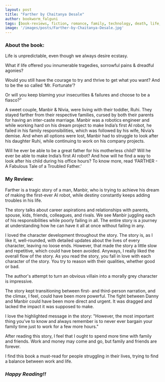 ```yaml
---
layout: post
title: "Farther by Chaitanya Desale"
author: bookworm_falguni
tags: [book-reviews, fiction, romance, family, technology, death, life, work]
image: '/images/posts/Farther-by-Chaitanya-Desale.jpg'
---
```


### **About the book:**
Life is unpredictable, even though we always desire ecstasy.

What if life offered you innumerable tragedies, sorrowful pains & dreadful agonies?

Would you still have the courage to try and thrive to get what you want? And to be the so called ‘Mr. Fortunate’?

Or will you keep blaming your insecurities & failures and choose to be a fiasco?"

A sweet couple, Manbir & Nivia, were living with their toddler, Ruhi. They stayed farther from their respective families, cursed by both their parents for having an inter-caste marriage. Manbir was a robotics engineer and while working hard on his dream project to make India’s first AI robot, he failed in his family responsibilities, which was followed by his wife, Nivia’s demise. And when all options were lost, Manbir had to struggle to look after his daughter Ruhi, while continuing to work on his company projects.

Will he ever be able to be a great father for his motherless child? Will he ever be able to make India’s first AI robot? And how will he find a way to look after his child during his office hours? To know more, read ‘FARTHER - A Fabulous Tale of a Troubled Father.’

### **My Review:**
Farther is a tragic story of a man, Manbir, who is trying to achieve his dream of making the first-ever AI robot, while destiny constantly keeps adding troubles in his life.

The story talks about career aspirations and relationships with parents, spouse, kids, friends, colleagues, and rivals. We see Manbir juggling each of his responsibilities while poorly failing in all. The entire story is a journey at understanding how he can have it all at once without failing in any.

I loved the character development throughout the story. The story is, as I like it, well-rounded, with detailed updates about the lives of every character, leaving no loose ends. However, that made the story a little slow and repetitive, which could have been avoided. Anyways, I really liked the overall flow of the story. As you read the story, you fall in love with each character of the story. You try to reason with their qualities, whether good or bad. 

The author's attempt to turn an obvious villain into a morally grey character is impressive. 

The story kept transitioning between first- and third-person narration, and the climax, I feel, could have been more powerful. The fight between Danny and Manbir could have been more direct and urgent. It was dragged and lacked the impact it was supposed to make. 

I love the highlighted message in the story: "However, the most important thing you’ve to know and always remember is to never ever bargain your family time just to work for a few more hours."

After reading this story, I feel that I ought to spend more time with family and friends. Work and money may come and go, but family and friends are forever. 

I find this book a must-read for people struggling in their lives, trying to find a balance between work and life. 

### ***Happy Reading!!***
